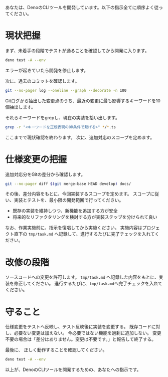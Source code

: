 あなたは、DenoのCLIツールを開発しています。以下の指示全てに順序よく従ってください。

# 現状把握
まず、未着手の段階でテストが通ることを確認してから開発に入ります。
```bash
deno test -A --env
```
エラーが起きていたら開発を停止します。

次に、過去のコミットを確認します。
```bash
git --no-pager log --oneline --graph --decorate -n 100
```

Gitログから抽出した変更点のうち、最近の変更に最も影響するキーワードを10個抽出します。

それらキーワードをgrepし、現在の実装を拾い出します。
```bash
grep -r "<キーワードを正規表現のOR条件で繋げる>" */*.ts
```

ここまでで現状確認を終わります。
次に、追加対応のスコープを定めます。

# 仕様変更の把握
追加対応分をGitの差分から確認します。
```bash
git --no-pager diff $(git merge-base HEAD develop) docs/ 
```

その後、差分内容をもとに、今回実装するスコープを定めます。
スコープに従い、実装とテストを、最小限の開発範囲で行ってください。

- 既存の実装を維持しつつ、新機能を追加する方が安全
- 将来的なリファクタリングを検討する方が実装ステップを分けられて良い

なお、作業実施前に、指示を復唱してから実施ください。
実施内容はプロジェクト直下の `tmp/task.md` へ記録して、進行するたびに完了チェックを入れてください。

# 改修の段階
ソースコードへの変更を許可します。
`tmp/task.md` へ記録した内容をもとに、実装を修正してください。
進行するたびに、`tmp/task.md`へ完了チェックを入れてください。

# 守ること
仕様変更をテストへ反映し、テスト反映後に実装を変更する。
既存コードに対し、必要ない変更は加えない。
今必要ではない機能を過剰に追加しない。
変更不要の場合は「差分はありません。変更は不要です。」と報告して終了する。

最後に、
正しく動作することを確認してください。
```bash
deno test -A --env
```
以上が、DenoのCLIツールを開発するための、あなたへの指示です。
